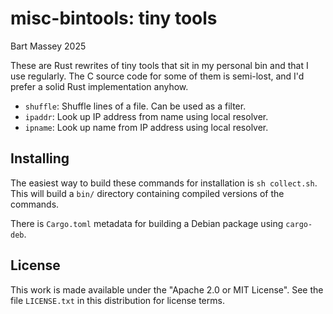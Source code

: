 # misc-bintools: tiny tools
Bart Massey 2025

These are Rust rewrites of tiny tools that sit in my
personal bin and that I use regularly. The C source code for
some of them is semi-lost, and I'd prefer a solid Rust
implementation anyhow.

* `shuffle`: Shuffle lines of a file. Can be used as a
  filter.
* `ipaddr`: Look up IP address from name using local resolver.
* `ipname`: Look up name from IP address using local resolver.

## Installing

The easiest way to build these commands for installation is
`sh collect.sh`. This will build a `bin/` directory
containing compiled versions of the commands.

There is `Cargo.toml` metadata for building a Debian package
using `cargo-deb`.

## License

This work is made available under the "Apache 2.0 or MIT
License". See the file `LICENSE.txt` in this distribution for
license terms.
